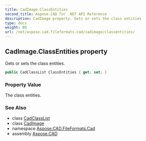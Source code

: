 ```yaml
---
title: CadImage.ClassEntities
second_title: Aspose.CAD for .NET API Reference
description: CadImage property. Gets or sets the class entities
type: docs
weight: 80
url: /net/aspose.cad.fileformats.cad/cadimage/classentities/
---
```

## CadImage.ClassEntities property

Gets or sets the class entities.

```csharp
public CadClassList ClassEntities { get; set; }
```

### Property Value

The class entities.

### See Also

* class [CadClassList](../../cadclasslist/)
* class [CadImage](../)
* namespace [Aspose.CAD.FileFormats.Cad](../../cadimage/)
* assembly [Aspose.CAD](../../../)


